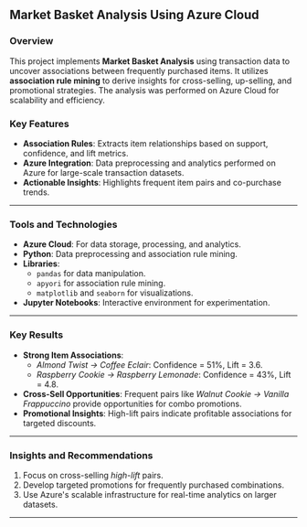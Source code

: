 ## Market Basket Analysis Using Azure Cloud

### Overview
This project implements **Market Basket Analysis** using transaction data to uncover associations between frequently purchased items. It utilizes **association rule mining** to derive insights for cross-selling, up-selling, and promotional strategies. The analysis was performed on Azure Cloud for scalability and efficiency.

### Key Features
- **Association Rules**: Extracts item relationships based on support, confidence, and lift metrics.
- **Azure Integration**: Data preprocessing and analytics performed on Azure for large-scale transaction datasets.
- **Actionable Insights**: Highlights frequent item pairs and co-purchase trends.

---



### Tools and Technologies
- **Azure Cloud**: For data storage, processing, and analytics.
- **Python**: Data preprocessing and association rule mining.
- **Libraries**: 
  - `pandas` for data manipulation.
  - `apyori` for association rule mining.
  - `matplotlib` and `seaborn` for visualizations.
- **Jupyter Notebooks**: Interactive environment for experimentation.

---

### Key Results
- **Strong Item Associations**: 
  - *Almond Twist → Coffee Eclair*: Confidence = 51%, Lift = 3.6.
  - *Raspberry Cookie → Raspberry Lemonade*: Confidence = 43%, Lift = 4.8.
- **Cross-Sell Opportunities**: Frequent pairs like *Walnut Cookie → Vanilla Frappuccino* provide opportunities for combo promotions.
- **Promotional Insights**: High-lift pairs indicate profitable associations for targeted discounts.

---





### Insights and Recommendations
1. Focus on cross-selling *high-lift* pairs.
2. Develop targeted promotions for frequently purchased combinations.
3. Use Azure's scalable infrastructure for real-time analytics on larger datasets.

---


